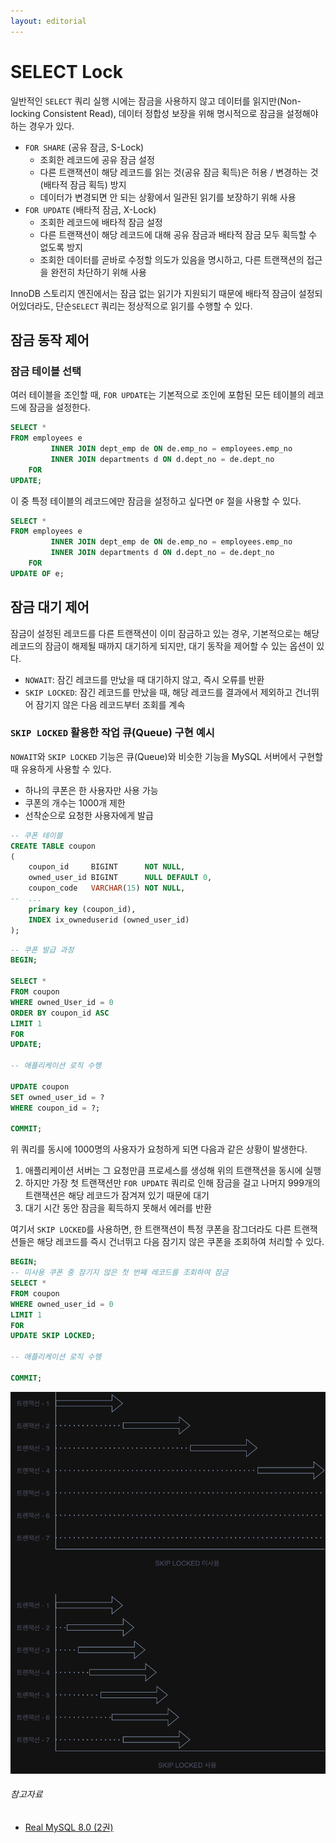 ```yaml
---
layout: editorial
---
```


# SELECT Lock

일반적인 `SELECT` 쿼리 실행 시에는 잠금을 사용하지 않고 데이터를 읽지만(Non-locking Consistent Read), 데이터 정합성 보장을 위해 명시적으로 잠금을 설정해야 하는 경우가 있다.

- `FOR SHARE` (공유 잠금, S-Lock)
    - 조회한 레코드에 공유 잠금 설정
    - 다른 트랜잭션이 해당 레코드를 읽는 것(공유 잠금 획득)은 허용 / 변경하는 것(배타적 잠금 획득) 방지
    - 데이터가 변경되면 안 되는 상황에서 일관된 읽기를 보장하기 위해 사용
- `FOR UPDATE` (배타적 잠금, X-Lock)
    - 조회한 레코드에 배타적 잠금 설정
    - 다른 트랜잭션이 해당 레코드에 대해 공유 잠금과 배타적 잠금 모두 획득할 수 없도록 방지
    - 조회한 데이터를 곧바로 수정할 의도가 있음을 명시하고, 다른 트랜잭션의 접근을 완전히 차단하기 위해 사용

InnoDB 스토리지 엔진에서는 잠금 없는 읽기가 지원되기 때문에 배타적 잠금이 설정되어있더라도, 단순`SELECT` 쿼리는 정상적으로 읽기를 수행할 수 있다.

## 잠금 동작 제어

### 잠금 테이블 선택

여러 테이블을 조인할 때, `FOR UPDATE`는 기본적으로 조인에 포함된 모든 테이블의 레코드에 잠금을 설정한다.

```sql
SELECT *
FROM employees e
         INNER JOIN dept_emp de ON de.emp_no = employees.emp_no
         INNER JOIN departments d ON d.dept_no = de.dept_no
    FOR
UPDATE;
```

이 중 특정 테이블의 레코드에만 잠금을 설정하고 싶다면 `OF` 절을 사용할 수 있다.

```sql
SELECT *
FROM employees e
         INNER JOIN dept_emp de ON de.emp_no = employees.emp_no
         INNER JOIN departments d ON d.dept_no = de.dept_no
    FOR
UPDATE OF e;
```

## 잠금 대기 제어

잠금이 설정된 레코드를 다른 트랜잭션이 이미 잠금하고 있는 경우, 기본적으로는 해당 레코드의 잠금이 해제될 때까지 대기하게 되지만, 대기 동작을 제어할 수 있는 옵션이 있다.

- `NOWAIT`: 잠긴 레코드를 만났을 때 대기하지 않고, 즉시 오류를 반환
- `SKIP LOCKED`: 잠긴 레코드를 만났을 때, 해당 레코드를 결과에서 제외하고 건너뛰어 잠기지 않은 다음 레코드부터 조회를 계속

### `SKIP LOCKED` 활용한 작업 큐(Queue) 구현 예시

`NOWAIT`와 `SKIP LOCKED` 기능은 큐(Queue)와 비슷한 기능을 MySQL 서버에서 구현할 때 유용하게 사용할 수 있다.

- 하나의 쿠폰은 한 사용자만 사용 가능
- 쿠폰의 개수는 1000개 제한
- 선착순으로 요청한 사용자에게 발급

```sql
-- 쿠폰 테이블
CREATE TABLE coupon
(
    coupon_id     BIGINT      NOT NULL,
    owned_user_id BIGINT      NULL DEFAULT 0,
    coupon_code   VARCHAR(15) NOT NULL,
--  ...
    primary key (coupon_id),
    INDEX ix_owneduserid (owned_user_id)
);
```

```sql
-- 쿠폰 발급 과정
BEGIN;

SELECT *
FROM coupon
WHERE owned_User_id = 0
ORDER BY coupon_id ASC
LIMIT 1
FOR
UPDATE;

-- 애플리케이션 로직 수행

UPDATE coupon
SET owned_user_id = ?
WHERE coupon_id = ?;

COMMIT;
```

위 쿼리를 동시에 1000명의 사용자가 요청하게 되면 다음과 같은 상황이 발생한다.

1. 애플리케이션 서버는 그 요청만큼 프로세스를 생성해 위의 트랜잭션을 동시에 실행
2. 하지만 가장 첫 트랜잭션만 `FOR UPDATE` 쿼리로 인해 잠금을 걸고 나머지 999개의 트랜잭션은 해당 레코드가 잠겨져 있기 때문에 대기
3. 대기 시간 동안 잠금을 획득하지 못해서 에러를 반환

여기서 `SKIP LOCKED`를 사용하면, 한 트랜잭션이 특정 쿠폰을 잠그더라도 다른 트랜잭션들은 해당 레코드를 즉시 건너뛰고 다음 잠기지 않은 쿠폰을 조회하여 처리할 수 있다.

```sql
BEGIN;
-- 미사용 쿠폰 중 잠기지 않은 첫 번째 레코드를 조회하여 잠금
SELECT *
FROM coupon
WHERE owned_user_id = 0
LIMIT 1
FOR
UPDATE SKIP LOCKED;

-- 애플리케이션 로직 수행

COMMIT;
```

![Skip Locked 사용에 따른 트랜잭션 대기](image/skip-locked.png)

###### 참고자료

- [Real MySQL 8.0 (2권)](https://kobic.net/book/bookInfo/view.do?isbn=9791158392727)

